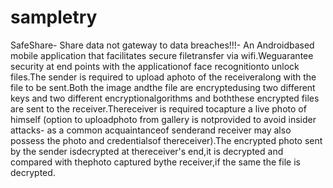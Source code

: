 # sampletry

SafeShare- Share data not gateway to data breaches!!!- An Androidbased mobile application that facilitates secure filetransfer via wifi.Weguarantee security at end points with the applicationof face recognitionto unlock files.The sender is required to upload aphoto of the receiveralong with the file to be sent.Both the image andthe file are encryptedusing two different keys and two different encryptionalgorithms and boththese encrypted files are sent to the receiver.Thereceiver is required tocapture a live photo of himself (option to uploadphoto from gallery is notprovided to avoid insider attacks- as a common acquaintanceof senderand receiver may also possess the photo and credentialsof thereceiver).The encrypted photo sent by the sender isdecrypted at thereceiver's end,it is decrypted and compared with thephoto captured bythe receiver,if the same the file is decrypted.
